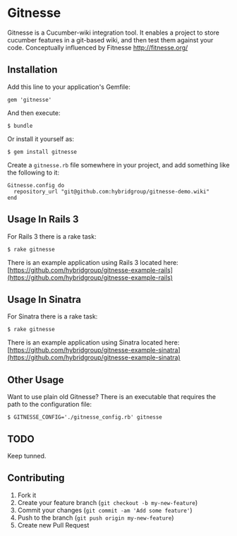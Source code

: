 # Gitnesse

 Gitnesse is a Cucumber-wiki integration tool.
 It enables a project to store cucumber features in a git-based wiki, and then test them against your code.
 Conceptually influenced by Fitnesse http://fitnesse.org/

## Installation

Add this line to your application's Gemfile:

    gem 'gitnesse'

And then execute:

    $ bundle

Or install it yourself as:

    $ gem install gitnesse

Create a `gitnesse.rb` file somewhere in your project, and add something like
the following to it:

    Gitnesse.config do
      repository_url "git@github.com:hybridgroup/gitnesse-demo.wiki"
    end

## Usage In Rails 3

For Rails 3 there is a rake task:

    $ rake gitnesse

There is an example application using Rails 3 located here: [https://github.com/hybridgroup/gitnesse-example-rails](https://github.com/hybridgroup/gitnesse-example-rails)

## Usage In Sinatra

For Sinatra there is a rake task:

    $ rake gitnesse

There is an example application using Sinatra located here: [https://github.com/hybridgroup/gitnesse-example-sinatra](https://github.com/hybridgroup/gitnesse-example-sinatra)

## Other Usage

Want to use plain old Gitnesse? There is an executable that requires the path to the configuration file:

    $ GITNESSE_CONFIG='./gitnesse_config.rb' gitnesse

## TODO

Keep tunned.

## Contributing

1. Fork it
2. Create your feature branch (`git checkout -b my-new-feature`)
3. Commit your changes (`git commit -am 'Add some feature'`)
4. Push to the branch (`git push origin my-new-feature`)
5. Create new Pull Request
